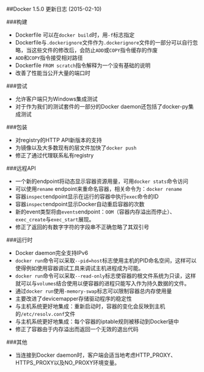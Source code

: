##Docker 1.5.0 更新日志 (2015-02-10)

###构建
* Dockerfile 可以在`docker build`时，用`-f`标志指定
* Dockerfile与`.dockerignore`文件作为`.dockerignore`文件的一部分可以自行忽略，当这些文件的修改后，会防止`ADD`或`COPY`指令缓存的作废
* `ADD`和`COPY`指令接受相对路径
* Dockerfile `FROM scratch`指令解释为一个没有基础的说明
* 改善了性能当公开大量的端口时

###尝试
* 允许客户端只为Windows集成测试
* 对于作为我们的测试套件的一部分的Docker daemon还包括了docker-py集成测试

###包装
* 对registry的HTTP API新版本的支持 
* 为镜像以及大多数现有的层文件加快了`docker push`
* 修正了通过代理联系私有registry

###远程API
* 一个新的endpoint将动态显示容器资源用量，可用`docker stats`命令访问
* 可以使用`rename` endpoint来重命名容器，相关命令为：`docker rename`
* 容器`inspect`endpoint显示在运行的容器中执行`exec`命令的ID
* 容器`inspect`endpoint显示Docker自动重启容器的次数
* 新的event类型将由`events`endpoint：`OOM`（容器内存溢出而停止）、`exec_create`与`exec_start`展现。
* 修正了返回的有数字字符的字段串不正确忽略了其双引号

###运行时
* Docker daemon完全支持IPv6
* `docker run`命令可以采取`--pid=host`标志使用主机的PID命名空间，这样可以使得例如使用容器调试工具来调试主机进程成为可能。
* `docker run`命令可以采取`--read-only`标志使容器的根文件系统为只读，这样就可以与`volumes`结合使用以便容器的进程只能写入作为持久数据的文件。
* 通过`docker run`使用`-memory-swap`标志可以限制容器总内存使用量
* 主要改进了devicemapper存储驱动程序的稳定性
* 与主机系统更好地集成：重新启动时，容器的变化会反映到主机的`/etc/resolv.conf`文件
* 与主机系统更好地集成：每个容器的iptable规则被移动到Docker链中
* 修正了容器由于内存溢出而返回一个无效的退出代码

###其他
* 当连接到Docker daemon时，客户端会适当地考虑HTTP_PROXY、HTTPS_PROXY以及NO_PROXY环境变量。